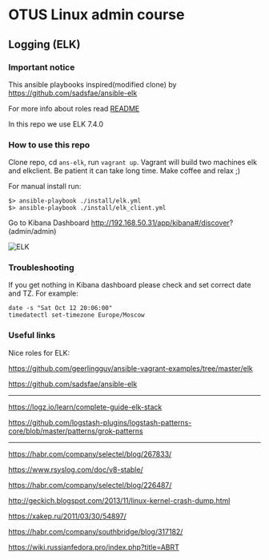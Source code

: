 
# OTUS Linux admin course

## Logging (ELK)

### Important notice

This ansible playbooks inspired(modified clone) by https://github.com/sadsfae/ansible-elk 

For more info about roles read [README](ans-elk/README.md)

In this repo we use ELK 7.4.0

### How to use this repo

Clone repo, cd `ans-elk`, run `vagrant up`. Vagrant will build two machines elk and elkclient. Be patient it can take long time. Make coffee and relax ;)

For manual install run:
```
$> ansible-playbook ./install/elk.yml
$> ansible-playbook ./install/elk_client.yml
```

Go to Kibana Dashboard http://192.168.50.31/app/kibana#/discover? (admin/admin)

![ELK](ans-elk/image/kibana.png?raw=true "You will see page like this")

### Troubleshooting

If you get nothing in Kibana dashboard please check  and set correct date and TZ. For example:
```
date -s "Sat Oct 12 20:06:00"
timedatectl set-timezone Europe/Moscow
```

### Useful links

Nice roles for ELK:

https://github.com/geerlingguy/ansible-vagrant-examples/tree/master/elk

https://github.com/sadsfae/ansible-elk

---------

https://logz.io/learn/complete-guide-elk-stack

https://github.com/logstash-plugins/logstash-patterns-core/blob/master/patterns/grok-patterns

--------

https://habr.com/company/selectel/blog/267833/

https://www.rsyslog.com/doc/v8-stable/

https://habr.com/company/selectel/blog/226487/

http://geckich.blogspot.com/2013/11/linux-kernel-crash-dump.html

https://xakep.ru/2011/03/30/54897/

https://habr.com/company/southbridge/blog/317182/

https://wiki.russianfedora.pro/index.php?title=ABRT